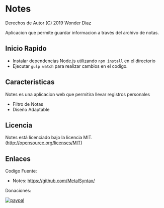 # Notes
Derechos de Autor (C) 2019 Wonder Diaz

Aplicacion que permite guardar informacion a través del archivo de notas.

## Inicio Rapido
- Instalar dependencias Node.js utilizando `npm install` en el directorio
- Ejecutar `gulp watch` para realizar cambios en el codigo.

## Caracteristicas
Notes es una aplicacion web que permitira llevar registros personales

- Filtro de Notas
- Diseño Adaptable

## Licencia

Notes está licenciado bajo la licencia MIT.(http://opensource.org/licenses/MIT)

## Enlaces

Codigo Fuente:

- Notes: https://github.com/MetalSyntax/

Donaciones:

[![paypal](https://www.paypalobjects.com/en_US/i/btn/btn_donateCC_LG.gif)](paypal.me/MetalSyntax)